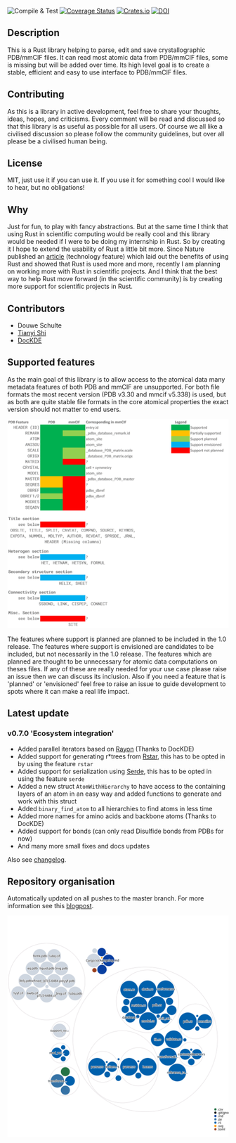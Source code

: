 ![Compile & Test](https://github.com/nonnominandus/rust-pdb/workflows/Compile%20&%20Test/badge.svg) 
[![Coverage Status](https://coveralls.io/repos/github/nonnominandus/pdbtbx/badge.svg?branch=master)](https://coveralls.io/github/nonnominandus/pdbtbx?branch=master) 
[![Crates.io](https://img.shields.io/crates/v/pdbtbx.svg)](https://crates.io/crates/pdbtbx)
[![DOI](https://zenodo.org/badge/DOI/10.5281/zenodo.4671031.svg)](https://doi.org/10.5281/zenodo.4671031)

## Description
This is a Rust library helping to parse, edit and save crystallographic PDB/mmCIF files. It can read most atomic data from PDB/mmCIF files, some is missing but will be added over time. Its high level goal is to create a stable, efficient and easy to use interface to PDB/mmCIF files. 

## Contributing
As this is a library in active development, feel free to share your thoughts, ideas, hopes, and criticisms. Every comment will be read and discussed so that this library is as useful as possible for all users. Of course we all like a civilised discussion so please follow the community guidelines, but over all please be a civilised human being.

## License
MIT, just use it if you can use it. If you use it for something cool I would like to hear, but no obligations!

## Why
Just for fun, to play with fancy abstractions. But at the same time I think that using Rust in scientific computing would be really cool and this library would be needed if I were to be doing my internship in Rust. So by creating it I hope to extend the usability of Rust a little bit more. Since Nature published an [article](https://www.nature.com/articles/d41586-020-03382-2) (technology feature) which laid out the benefits of using Rust and showed that Rust is used more and more, recently I am planning on working more with Rust in scientific projects. And I think that the best way to help Rust move forward (in the scientific community) is by creating more support for scientific projects in Rust.

## Contributors
* Douwe Schulte
* [Tianyi Shi](https://github.com/TianyiShi2001)
* [DocKDE](https://github.com/DocKDE)

## Supported features
As the main goal of this library is to allow access to the atomical data many metadata features of both PDB and mmCIF are unsupported. For both file formats the most recent version (PDB v3.30 and mmcif v5.338) is used, but as both are quite stable file formats in the core atomical properties the exact version should not matter to end users.

![supported features table](pictures/supported_features.png)

The features where support is planned are planned to be included in the 1.0 release. The features where support is envisioned are candidates to be included, but not necessarily in the 1.0 release. The features which are planned are thought to be unnecessary for atomic data computations on theses files. If any of these are really needed for your use case please raise an issue then we can discuss its inclusion. Also if you need a feature that is 'planned' or 'envisioned' feel free to raise an issue to guide development to spots where it can make a real life impact.

## Latest update
### v0.7.0 'Ecosystem integration'
* Added parallel iterators based on [Rayon](https://crates.io/crates/rayon) (Thanks to DocKDE)
* Added support for generating r*trees from [Rstar](https://crates.io/crates/rstar), this has to be opted in by using the feature `rstar`
* Added support for serialization using [Serde](https://crates.io/crates/serde), this has to be opted in using the feature `serde`
* Added a new struct `AtomWithHierarchy` to have access to the containing layers of an atom in an easy way and added functions to generate and work with this struct
* Added `binary_find_atom` to all hierarchies to find atoms in less time
* Added more names for amino acids and backbone atoms (Thanks to DocKDE)
* Added support for bonds (can only read Disulfide bonds from PDBs for now)
* And many more small fixes and docs updates

Also see [changelog](https://github.com/nonnominandus/pdbtbx/blob/master/changelog.md).

## Repository organisation
Automatically updated on all pushes to the master branch. For more information see this [blogpost](https://next.github.com/projects/repo-visualization).

[![Visualization of the codebase](./diagram.svg)](https://octo-repo-visualization.vercel.app/?repo=nonnominandus%2Fpdbtbx)
